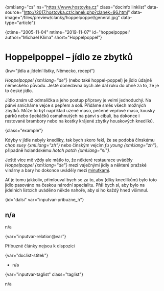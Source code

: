 
{xml:lang="cs" ns="https://www.hostovka.cz" class="docinfo linklist" data-source="http://2017.hostovka.cz/clanek.php?clanek=96.html" data-image="/files/preview/clanky/hoppelpoppel/general.jpg" data-type="article"}

{ctime="2005-11-04" mtime="2019-11-07" id="hoppelpoppel" author="Michael Klíma" short="Hoppelpoppel"}

# Hoppelpoppel – jídlo ze zbytků

<!-- generated attribute kw by user_updatekw.sh on 2021-01-05, do not edit -->

{kw="jídla a jídelní lístky, Německo, recept"}

_Hoppelpoppel {xml:lang="de"}_ (nebo také hoppel-poppel) je jídlo údajně německého původu. Ještě donedávna bych ale dal ruku do ohně za to, že je to české jídlo.

Jídlo znám už odmalička a jeho postup přípravy je velmi jednoduchý. Na pánvi smícháme vejce s pepřem a solí. Přidáme směs všech možných zbytků. Může to být například uzené maso, pečené vepřové maso, kousky párků nebo špekáčků osmahnutých na pánvi s cibulí, ba dokonce i restované brambory nebo na kostky krájené zbytky houskových knedlíků.

{class="example"}

Kdyby v jídle nebyly knedlíky, tak bych skoro řekl, že se podobá čínskému _chop suey {xml:lang="zh"}_ nebo činským vejcím _fu young {xml:lang="zh"}_, připadně holandskému _hotch potch {xml:lang="nl"}_.

Ještě více mě vždy ale mátlo to, že některé restaurace uváděly _Hoppelpoppel {xml:lang="de"}_ mezi vaječnými jídly a některé pražské vinárny a bary ho dokonce uváděly mezi [minutkami][1].

Ať je tomu jakkoliv, přimlouval bych se za to, aby (díky knedlíkům) bylo toto jídlo pasováno na českou národní specialitu. Přál bych si, aby bylo na jídelních lístcích uváděno někde nahoře, aby si ho každý hned všimnul.

{id="dalsi" var="inputvar-pribuzne_h"}

## n/a

n/a

{var="inputvar-relation@var"}

Příbuzné články nejsou k dispozici

{var="doclist-stitek"}

  * n/a

{var="inputvar-taglist" class="taglist"}

n/a

 [1]: /minutky

